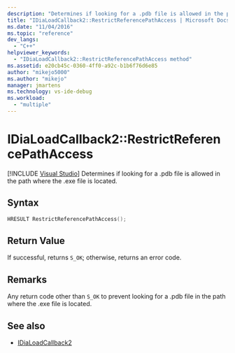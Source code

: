 ```yaml
---
description: "Determines if looking for a .pdb file is allowed in the path where the .exe file is located."
title: "IDiaLoadCallback2::RestrictReferencePathAccess | Microsoft Docs"
ms.date: "11/04/2016"
ms.topic: "reference"
dev_langs:
  - "C++"
helpviewer_keywords:
  - "IDiaLoadCallback2::RestrictReferencePathAccess method"
ms.assetid: e20cb45c-0360-4ff0-a92c-b1b6f76d6e85
author: "mikejo5000"
ms.author: "mikejo"
manager: jmartens
ms.technology: vs-ide-debug
ms.workload:
  - "multiple"
---
```

# IDiaLoadCallback2::RestrictReferencePathAccess

 [!INCLUDE [Visual Studio](~/includes/applies-to-version/vs-windows-only.md)]
Determines if looking for a .pdb file is allowed in the path where the .exe file is located.

## Syntax

```C++
HRESULT RestrictReferencePathAccess();
```

## Return Value
 If successful, returns `S_OK`; otherwise, returns an error code.

## Remarks
 Any return code other than `S_OK` to prevent looking for a .pdb file in the path where the .exe file is located.

## See also
- [IDiaLoadCallback2](../../debugger/debug-interface-access/idialoadcallback2.md)
